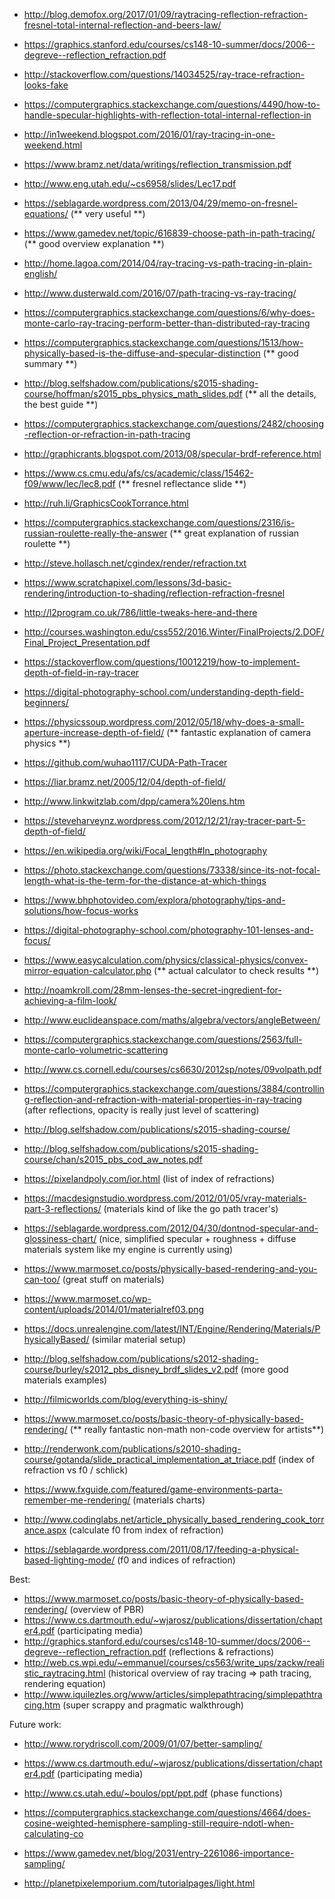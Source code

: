 - http://blog.demofox.org/2017/01/09/raytracing-reflection-refraction-fresnel-total-internal-reflection-and-beers-law/
- https://graphics.stanford.edu/courses/cs148-10-summer/docs/2006--degreve--reflection_refraction.pdf
- http://stackoverflow.com/questions/14034525/ray-trace-refraction-looks-fake
- https://computergraphics.stackexchange.com/questions/4490/how-to-handle-specular-highlights-with-reflection-total-internal-reflection-in
- http://in1weekend.blogspot.com/2016/01/ray-tracing-in-one-weekend.html
- https://www.bramz.net/data/writings/reflection_transmission.pdf
- http://www.eng.utah.edu/~cs6958/slides/Lec17.pdf
- https://seblagarde.wordpress.com/2013/04/29/memo-on-fresnel-equations/ (** very useful **)
- https://www.gamedev.net/topic/616839-choose-path-in-path-tracing/ (** good overview explanation **)
- http://home.lagoa.com/2014/04/ray-tracing-vs-path-tracing-in-plain-english/
- http://www.dusterwald.com/2016/07/path-tracing-vs-ray-tracing/
- https://computergraphics.stackexchange.com/questions/6/why-does-monte-carlo-ray-tracing-perform-better-than-distributed-ray-tracing
- https://computergraphics.stackexchange.com/questions/1513/how-physically-based-is-the-diffuse-and-specular-distinction (** good summary **)
- http://blog.selfshadow.com/publications/s2015-shading-course/hoffman/s2015_pbs_physics_math_slides.pdf (** all the details, the best guide **)
- https://computergraphics.stackexchange.com/questions/2482/choosing-reflection-or-refraction-in-path-tracing
- http://graphicrants.blogspot.com/2013/08/specular-brdf-reference.html
- https://www.cs.cmu.edu/afs/cs/academic/class/15462-f09/www/lec/lec8.pdf (** fresnel reflectance slide **)
- http://ruh.li/GraphicsCookTorrance.html

- https://computergraphics.stackexchange.com/questions/2316/is-russian-roulette-really-the-answer (** great explanation of russian roulette **)
- http://steve.hollasch.net/cgindex/render/refraction.txt
- https://www.scratchapixel.com/lessons/3d-basic-rendering/introduction-to-shading/reflection-refraction-fresnel
- http://l2program.co.uk/786/little-tweaks-here-and-there

- http://courses.washington.edu/css552/2016.Winter/FinalProjects/2.DOF/Final_Project_Presentation.pdf
- https://stackoverflow.com/questions/10012219/how-to-implement-depth-of-field-in-ray-tracer
- https://digital-photography-school.com/understanding-depth-field-beginners/
- https://physicssoup.wordpress.com/2012/05/18/why-does-a-small-aperture-increase-depth-of-field/ (** fantastic explanation of camera physics **)
- https://github.com/wuhao1117/CUDA-Path-Tracer
- https://liar.bramz.net/2005/12/04/depth-of-field/
- http://www.linkwitzlab.com/dpp/camera%20lens.htm
- https://steveharveynz.wordpress.com/2012/12/21/ray-tracer-part-5-depth-of-field/
- https://en.wikipedia.org/wiki/Focal_length#In_photography
- https://photo.stackexchange.com/questions/73338/since-its-not-focal-length-what-is-the-term-for-the-distance-at-which-things
- https://www.bhphotovideo.com/explora/photography/tips-and-solutions/how-focus-works
- https://digital-photography-school.com/photography-101-lenses-and-focus/

- https://www.easycalculation.com/physics/classical-physics/convex-mirror-equation-calculator.php (** actual calculator to check results **)
- http://noamkroll.com/28mm-lenses-the-secret-ingredient-for-achieving-a-film-look/
- http://www.euclideanspace.com/maths/algebra/vectors/angleBetween/

- https://computergraphics.stackexchange.com/questions/2563/full-monte-carlo-volumetric-scattering
- http://www.cs.cornell.edu/courses/cs6630/2012sp/notes/09volpath.pdf

- https://computergraphics.stackexchange.com/questions/3884/controlling-reflection-and-refraction-with-material-properties-in-ray-tracing (after reflections, opacity is really just level of scattering)
- http://blog.selfshadow.com/publications/s2015-shading-course/
- http://blog.selfshadow.com/publications/s2015-shading-course/chan/s2015_pbs_cod_aw_notes.pdf

- https://pixelandpoly.com/ior.html (list of index of refractions)
- https://macdesignstudio.wordpress.com/2012/01/05/vray-materials-part-3-reflections/ (materials kind of like the go path tracer's)
- https://seblagarde.wordpress.com/2012/04/30/dontnod-specular-and-glossiness-chart/ (nice, simplified specular + roughness + diffuse materials system like my engine is currently using)
- https://www.marmoset.co/posts/physically-based-rendering-and-you-can-too/ (great stuff on materials)
- https://www.marmoset.co/wp-content/uploads/2014/01/materialref03.png
- https://docs.unrealengine.com/latest/INT/Engine/Rendering/Materials/PhysicallyBased/ (similar material setup)
- http://blog.selfshadow.com/publications/s2012-shading-course/burley/s2012_pbs_disney_brdf_slides_v2.pdf (more good materials examples)
- http://filmicworlds.com/blog/everything-is-shiny/

- https://www.marmoset.co/posts/basic-theory-of-physically-based-rendering/ (** really fantastic non-math non-code overview for artists**)
- http://renderwonk.com/publications/s2010-shading-course/gotanda/slide_practical_implementation_at_triace.pdf (index of refraction vs f0 / schlick)
- https://www.fxguide.com/featured/game-environments-parta-remember-me-rendering/ (materials charts)

- http://www.codinglabs.net/article_physically_based_rendering_cook_torrance.aspx (calculate f0 from index of refraction)
- https://seblagarde.wordpress.com/2011/08/17/feeding-a-physical-based-lighting-mode/ (f0 and indices of refraction)

Best:

- https://www.marmoset.co/posts/basic-theory-of-physically-based-rendering/ (overview of PBR)
- https://www.cs.dartmouth.edu/~wjarosz/publications/dissertation/chapter4.pdf (participating media)
- http://graphics.stanford.edu/courses/cs148-10-summer/docs/2006--degreve--reflection_refraction.pdf (reflections & refractions)
- http://web.cs.wpi.edu/~emmanuel/courses/cs563/write_ups/zackw/realistic_raytracing.html (historical overview of ray tracing => path tracing, rendering equation)
- http://www.iquilezles.org/www/articles/simplepathtracing/simplepathtracing.htm (super scrappy and pragmatic walkthrough)

Future work:

- http://www.rorydriscoll.com/2009/01/07/better-sampling/
- https://www.cs.dartmouth.edu/~wjarosz/publications/dissertation/chapter4.pdf (participating media)
- http://www.cs.utah.edu/~boulos/ppt/ppt.pdf (phase functions)

- https://computergraphics.stackexchange.com/questions/4664/does-cosine-weighted-hemisphere-sampling-still-require-ndotl-when-calculating-co
- https://www.gamedev.net/blog/2031/entry-2261086-importance-sampling/

- http://planetpixelemporium.com/tutorialpages/light.html
